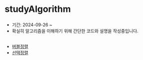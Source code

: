 # studyAlgorithm
###
- 기간: 2024-09-26 ~
- 확실히 알고리즘을 이해하기 위해 간단한 코드와 설명을 작성중입니다.
##
- [버블정렬](bubble_sort.java)
- [선택정렬](selection_sort.java)
